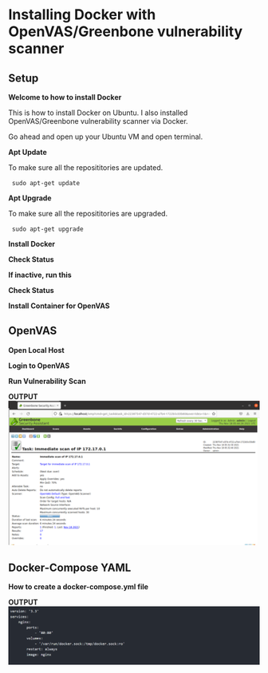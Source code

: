 # Installing Docker with OpenVAS/Greenbone vulnerability scanner

## Setup

**Welcome to how to install Docker**
<p>This is how to install Docker on Ubuntu. I also installed OpenVAS/Greenbone vulnerability scanner via Docker. </p>
<p>Go ahead and open up your Ubuntu VM and open terminal.</p>

**Apt Update**
<p>To make sure all the reposititories are updated.</p>
<pre><code> sudo apt-get update</code></pre>

**Apt Upgrade**
<p>To make sure all the reposititories are upgraded.</p>
<pre><code> sudo apt-get upgrade</code></pre>

**Install Docker**


**Check Status**


**If inactive, run this**


**Check Status**


**Install Container for OpenVAS**

## OpenVAS


**Open Local Host**


**Login to OpenVAS**


**Run Vulnerability Scan**

**OUTPUT**
![scan](./openvas.PNG)  

## Docker-Compose YAML


**How to create a docker-compose.yml file**

**OUTPUT**
![yml](./yml.PNG)
